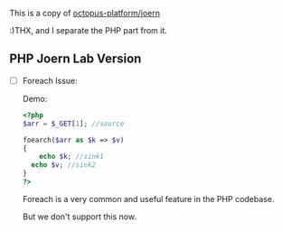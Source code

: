 This is a copy of [octopus-platform/joern](https://github.com/octopus-platform/joern)

:)THX, and I separate the PHP part from it.





## PHP Joern Lab Version



- [ ] Foreach Issue:

  Demo:

  ```php
  <?php
  $arr = $_GET[1]; //source
  
  foearch($arr as $k => $v)
  {
      echo $k; //sink1
  	echo $v; //sink2
  }
  ?>
  ```

  Foreach is a very common and useful feature in the PHP codebase. 

  But we don't support this now.

  

  


